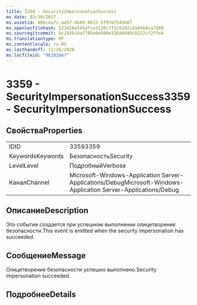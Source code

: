 ```yaml
---
title: 3359 - SecurityImpersonationSuccess
ms.date: 03/30/2017
ms.assetid: 80bcea7c-ae57-4b89-8032-5f9787545b07
ms.openlocfilehash: 523e58e545afce3120c7f2c5202cda04b8ca7d89
ms.sourcegitcommit: bc293b14af795e0e999e3304dd40c0222cf2ffe4
ms.translationtype: MT
ms.contentlocale: ru-RU
ms.lasthandoff: 11/26/2020
ms.locfileid: "96282667"
---
```

# <a name="3359---securityimpersonationsuccess"></a><span data-ttu-id="0e878-102">3359 - SecurityImpersonationSuccess</span><span class="sxs-lookup"><span data-stu-id="0e878-102">3359 - SecurityImpersonationSuccess</span></span>

## <a name="properties"></a><span data-ttu-id="0e878-103">Свойства</span><span class="sxs-lookup"><span data-stu-id="0e878-103">Properties</span></span>  
  
|||  
|-|-|  
|<span data-ttu-id="0e878-104">ID</span><span class="sxs-lookup"><span data-stu-id="0e878-104">ID</span></span>|<span data-ttu-id="0e878-105">3359</span><span class="sxs-lookup"><span data-stu-id="0e878-105">3359</span></span>|  
|<span data-ttu-id="0e878-106">Keywords</span><span class="sxs-lookup"><span data-stu-id="0e878-106">Keywords</span></span>|<span data-ttu-id="0e878-107">Безопасность</span><span class="sxs-lookup"><span data-stu-id="0e878-107">Security</span></span>|  
|<span data-ttu-id="0e878-108">Level</span><span class="sxs-lookup"><span data-stu-id="0e878-108">Level</span></span>|<span data-ttu-id="0e878-109">Подробный</span><span class="sxs-lookup"><span data-stu-id="0e878-109">Verbose</span></span>|  
|<span data-ttu-id="0e878-110">Канал</span><span class="sxs-lookup"><span data-stu-id="0e878-110">Channel</span></span>|<span data-ttu-id="0e878-111">Microsoft-Windows-Application Server-Applications/Debug</span><span class="sxs-lookup"><span data-stu-id="0e878-111">Microsoft-Windows-Application Server-Applications/Debug</span></span>|  
  
## <a name="description"></a><span data-ttu-id="0e878-112">Описание</span><span class="sxs-lookup"><span data-stu-id="0e878-112">Description</span></span>  

 <span data-ttu-id="0e878-113">Это событие создается при успешном выполнении олицетворения безопасности.</span><span class="sxs-lookup"><span data-stu-id="0e878-113">This event is emitted when the security impersonation has succeeded.</span></span>  
  
## <a name="message"></a><span data-ttu-id="0e878-114">Сообщение</span><span class="sxs-lookup"><span data-stu-id="0e878-114">Message</span></span>  

 <span data-ttu-id="0e878-115">Олицетворение безопасности успешно выполнено.</span><span class="sxs-lookup"><span data-stu-id="0e878-115">Security impersonation succeeded.</span></span>  
  
## <a name="details"></a><span data-ttu-id="0e878-116">Подробнее</span><span class="sxs-lookup"><span data-stu-id="0e878-116">Details</span></span>
